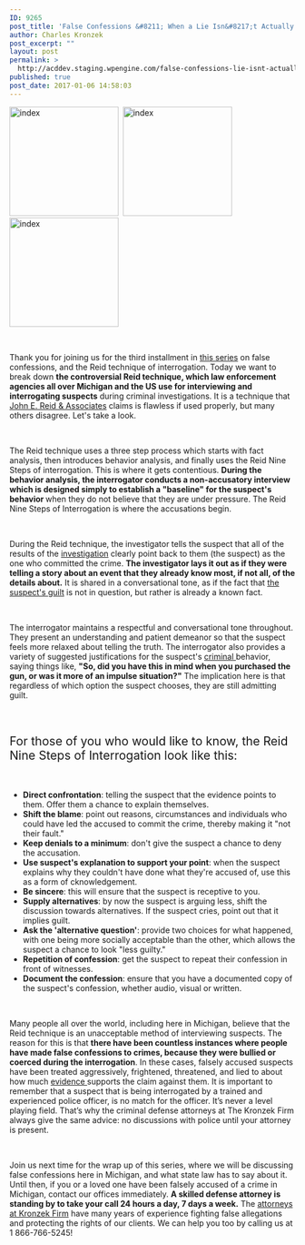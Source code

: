 ```yaml
---
ID: 9265
post_title: 'False Confessions &#8211; When a Lie Isn&#8217;t Actually A Lie Pt. 3'
author: Charles Kronzek
post_excerpt: ""
layout: post
permalink: >
  http://acddev.staging.wpengine.com/false-confessions-lie-isnt-actually-lie-pt-3.html
published: true
post_date: 2017-01-06 14:58:03
---
```

<img class="alignnone wp-image-9266" src="http://acddev.staging.wpengine.com/wp-content/uploads/2017/01/index-315754_640.jpg" alt="index" width="192" height="192" />  <img class="alignnone wp-image-9266" src="http://acddev.staging.wpengine.com/wp-content/uploads/2017/01/index-315754_640.jpg" alt="index" width="192" height="192" />  <img class="alignnone wp-image-9266" src="http://acddev.staging.wpengine.com/wp-content/uploads/2017/01/index-315754_640.jpg" alt="index" width="192" height="192" />

&nbsp;

<span style="font-weight: 400;">Thank you for joining us for the third installment in </span><a href="http://acddev.staging.wpengine.com/false-confessions-lie-isnt-actually-lie-part-1.html" target="_blank"><span style="font-weight: 400;">this series</span></a><span style="font-weight: 400;"> on false confessions, and the Reid technique of interrogation. Today we want to break down </span><b>the controversial Reid technique, which law enforcement agencies all over Michigan and the US use for interviewing and interrogating suspects</b><span style="font-weight: 400;"> during criminal investigations. It is a technique that </span><a href="https://reid.com/"><span style="font-weight: 400;">John E. Reid &amp; Associates</span></a><span style="font-weight: 400;"> claims is flawless if used properly, but many others disagree. Let's take a look.</span>

&nbsp;

<span style="font-weight: 400;">The Reid technique uses a three step process which starts with fact analysis, then introduces behavior analysis, and finally uses the Reid Nine Steps of interrogation. This is where it gets contentious. </span><b>During the behavior analysis, the interrogator conducts a non-accusatory interview which is designed simply to establish a "baseline" for the suspect's behavior </b><span style="font-weight: 400;">when they do not believe that they are under pressure. The Reid Nine Steps of Interrogation is where the accusations begin.</span>

&nbsp;

<span style="font-weight: 400;">During the Reid technique, the investigator tells the suspect that all of the results of the </span><a href="http://acddev.staging.wpengine.com/searches.html" target="_blank"><span style="font-weight: 400;">investigation</span></a><span style="font-weight: 400;"> clearly point back to them (the suspect) as the one who committed the crime. </span><b>The investigator lays it out as if they were telling a story about an event that they already know most, if not all, of the details about.</b><span style="font-weight: 400;"> It is shared in a conversational tone, as if the fact that </span><a href="http://acddev.staging.wpengine.com/expungement.html" target="_blank"><span style="font-weight: 400;">the suspect's guilt</span></a><span style="font-weight: 400;"> is not in question, but rather is already a known fact.</span>

&nbsp;

<span style="font-weight: 400;">The interrogator maintains a respectful and conversational tone throughout. They present an understanding and patient demeanor so that the suspect feels more relaxed about telling the truth. The interrogator also provides a variety of suggested justifications for the suspect's </span><a href="http://acddev.staging.wpengine.com/probation-violations.html" target="_blank"><span style="font-weight: 400;">criminal </span></a><span style="font-weight: 400;">behavior, saying things like, </span><b>"So, did you have this in mind when you purchased the gun, or was it more of an impulse situation?"</b><span style="font-weight: 400;"> The implication here is that regardless of which option the suspect chooses, they are still admitting guilt.</span>

&nbsp;
<h2><span style="font-weight: 400;">For those of you who would like to know, the Reid Nine Steps of Interrogation look like this:</span></h2>
&nbsp;
<ul>
 	<li style="font-weight: 400;"><b>Direct confrontation</b><span style="font-weight: 400;">: telling the suspect that the evidence points to them. Offer them a chance to explain themselves.</span></li>
 	<li style="font-weight: 400;"><b>Shift the blame</b><span style="font-weight: 400;">: point out reasons, circumstances and individuals who could have led the accused to commit the crime, thereby making it "not their fault." </span></li>
 	<li style="font-weight: 400;"><b>Keep denials to a minimum</b><span style="font-weight: 400;">: don't give the suspect a chance to deny the accusation.</span></li>
 	<li style="font-weight: 400;"><b>Use suspect's explanation to support your point</b><span style="font-weight: 400;">: when the suspect explains why they couldn't have done what they're accused of, use this as a form of cknowledgement.</span></li>
 	<li style="font-weight: 400;"><b>Be sincere</b><span style="font-weight: 400;">: this will ensure that the suspect is receptive to you.</span></li>
 	<li style="font-weight: 400;"><b>Supply alternatives</b><span style="font-weight: 400;">: by now the suspect is arguing less, shift the discussion towards alternatives. If the suspect cries, point out that it implies guilt.</span></li>
 	<li style="font-weight: 400;"><b>Ask the 'alternative question'</b><span style="font-weight: 400;">: provide two choices for what happened, with one being more socially acceptable than the other, which allows the suspect a chance to look "less guilty."</span></li>
 	<li style="font-weight: 400;"><b>Repetition of confession</b><span style="font-weight: 400;">: get the suspect to repeat their confession in front of witnesses.</span></li>
 	<li style="font-weight: 400;"><b>Document the confession</b><span style="font-weight: 400;">: ensure that you have a documented copy of the suspect's confession, whether audio, visual or written.</span></li>
</ul>
&nbsp;

<span style="font-weight: 400;">Many people all over the world, including here in Michigan, believe that the Reid technique is an unacceptable method of interviewing suspects. The reason for this is that </span><b>there have been countless instances where people have made false confessions to crimes, because they were bullied or coerced during the interrogation</b><span style="font-weight: 400;">. In these cases, falsely accused suspects have been treated aggressively, frightened, threatened, and lied to about how much </span><a href="http://acddev.staging.wpengine.com/private-investigators.html" target="_blank"><span style="font-weight: 400;">evidence </span></a><span style="font-weight: 400;">supports the claim against them. It is important to remember that a suspect that is being interrogated by a trained and experienced police officer, is no match for the officer. It’s never a level playing field. That’s why the criminal defense attorneys at The Kronzek Firm always give the same advice: no discussions with police until your attorney is present. </span>

&nbsp;

<span style="font-weight: 400;">Join us next time for the wrap up of this series, where we will be discussing false confessions here in Michigan, and what state law has to say about it. Until then, if you or a loved one have been falsely accused of a crime in Michigan, contact our offices immediately. </span><b>A skilled defense attorney is standing by to take your call 24 hours a day, 7 days a week.</b><span style="font-weight: 400;"> The </span><a href="http://acddev.staging.wpengine.com/trial-attorneys.html" target="_blank"><span style="font-weight: 400;">attorneys at Kronzek Firm</span></a><span style="font-weight: 400;"> have many years of experience fighting false allegations and protecting the rights of our clients. We can help you too by calling us at 1 866-766-5245!</span>

&nbsp;